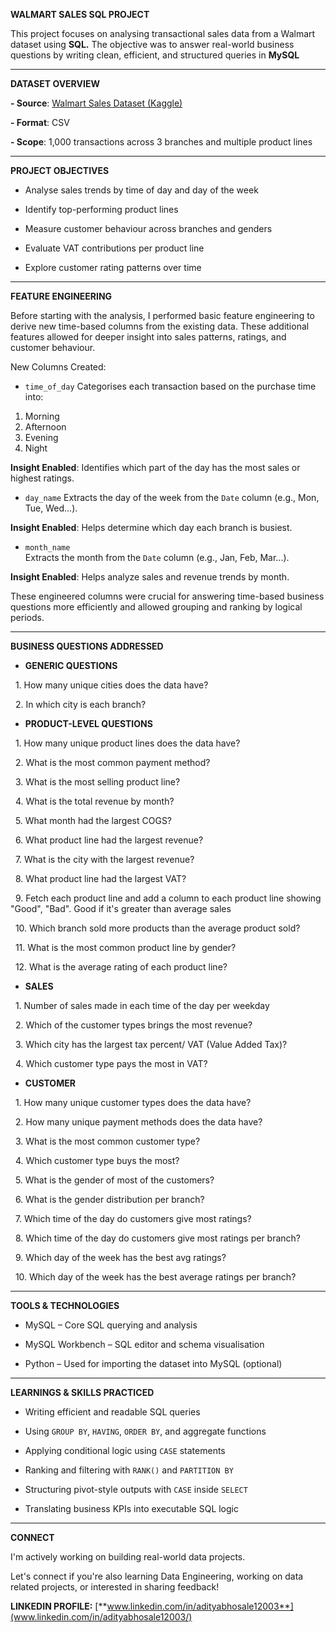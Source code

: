 **WALMART SALES SQL PROJECT**



This project focuses on analysing transactional sales data from a Walmart dataset using **SQL.** The objective was to answer real-world business questions by writing clean, efficient, and structured queries in **MySQL**



---



**DATASET OVERVIEW**



**- Source**: [Walmart Sales Dataset (Kaggle)](https://www.kaggle.com/c/walmart-recruiting-store-sales-forecasting)

**- Format**: CSV

**- Scope**: 1,000 transactions across 3 branches and multiple product lines



---



**PROJECT OBJECTIVES**



- Analyse sales trends by time of day and day of the week

- Identify top-performing product lines

- Measure customer behaviour across branches and genders

- Evaluate VAT contributions per product line

- Explore customer rating patterns over time



---



**FEATURE ENGINEERING**



Before starting with the analysis, I performed basic feature engineering to derive new time-based columns from the existing data. These additional features allowed for deeper insight into sales patterns, ratings, and customer behaviour.



New Columns Created:



- `time_of_day` 
Categorises each transaction based on the purchase time into:
1. Morning
2. Afternoon
3. Evening
4. Night

**Insight Enabled**: Identifies which part of the day has the most sales or highest ratings.



- `day_name`
Extracts the day of the week from the `Date` column (e.g., Mon, Tue, Wed...).  

**Insight Enabled**: Helps determine which day each branch is busiest.



- `month_name`  
Extracts the month from the `Date` column (e.g., Jan, Feb, Mar...).  

**Insight Enabled**: Helps analyze sales and revenue trends by month.

These engineered columns were crucial for answering time-based business questions more efficiently and allowed grouping and ranking by logical periods.



---



**BUSINESS QUESTIONS ADDRESSED**



- **GENERIC QUESTIONS**

 	1. How many unique cities does the data have?

 	2. In which city is each branch?





- **PRODUCT-LEVEL QUESTIONS**

 	1. How many unique product lines does the data have?

 	2. What is the most common payment method?

 	3. What is the most selling product line?

 	4. What is the total revenue by month?

 	5. What month had the largest COGS?

 	6. What product line had the largest revenue?

 	7. What is the city with the largest revenue?

 	8. What product line had the largest VAT?

 	9. Fetch each product line and add a column to each product line showing "Good", "Bad". Good if it's greater than average sales

 	10. Which branch sold more products than the average product sold?

 	11. What is the most common product line by gender?

 	12. What is the average rating of each product line?


- **SALES**

 	1. Number of sales made in each time of the day per weekday

 	2. Which of the customer types brings the most revenue?

 	3. Which city has the largest tax percent/ VAT (Value Added Tax)?

 	4. Which customer type pays the most in VAT?



- **CUSTOMER**

 	1. How many unique customer types does the data have?

 	2. How many unique payment methods does the data have?

 	3. What is the most common customer type?

 	4. Which customer type buys the most?

 	5. What is the gender of most of the customers?

 	6. What is the gender distribution per branch?

 	7. Which time of the day do customers give most ratings?

 	8. Which time of the day do customers give most ratings per branch?

 	9. Which day of the week has the best avg ratings?

 	10. Which day of the week has the best average ratings per branch?

---



**TOOLS & TECHNOLOGIES**



- MySQL – Core SQL querying and analysis

- MySQL Workbench – SQL editor and schema visualisation

- Python – Used for importing the dataset into MySQL (optional)



---



**LEARNINGS & SKILLS PRACTICED**



- Writing efficient and readable SQL queries

- Using `GROUP BY`, `HAVING`, `ORDER BY`, and aggregate functions

- Applying conditional logic using `CASE` statements

- Ranking and filtering with `RANK()` and `PARTITION BY`

- Structuring pivot-style outputs with `CASE` inside `SELECT`

- Translating business KPIs into executable SQL logic



---



**CONNECT**



I'm actively working on building real-world data projects.

Let's connect if you're also learning Data Engineering, working on data related projects, or interested in sharing feedback!



**LINKEDIN PROFILE:** [**www.linkedin.com/in/adityabhosale12003**](www.linkedin.com/in/adityabhosale12003/)

